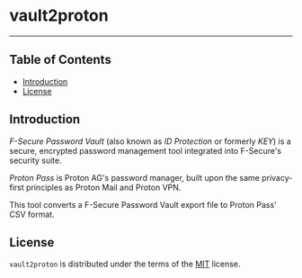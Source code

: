 # vault2proton

---

## Table of Contents

- [Introduction](#introduction)
- [License](#license)

## Introduction

_F-Secure Password Vault_ (also known as _ID Protection_ or formerly _KEY_) is a secure, encrypted password management tool integrated into F-Secure's security suite.

_Proton Pass_ is Proton AG's password manager, built upon the same privacy-first principles as Proton Mail and Proton VPN.

This tool converts a F-Secure Password Vault export file to Proton Pass' CSV format.

## License

`vault2proton` is distributed under the terms of the [MIT](https://spdx.org/licenses/MIT.html) license.
